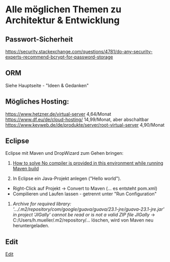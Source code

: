 # Alle möglichen Themen zu Architektur & Entwicklung

## Passwort-Sicherheit

https://security.stackexchange.com/questions/4781/do-any-security-experts-recommend-bcrypt-for-password-storage

## ORM

Siehe Hauptseite - "Ideen & Gedanken"

## Mögliches Hosting:

https://www.hetzner.de/virtual-server    4,64/Monat
https://www.df.eu/de/cloud-hosting/     14,99/Monat, aber abschaltbar
https://www.keyweb.de/de/produkte/server/root-virtual-server       4,90/Monat

## Eclipse 

Eclipse mit Maven und DropWizard zum Gehen bringen:

1. [How to solve No compiler is provided in this environment while running Maven build](http://learn-automation.com/maven-no-compiler-is-provided-in-this-environment-selenium/)

1. In Eclipse ein Java-Projekt anlegen ("Hello world").
  - Right-Click auf Projekt -> Convert to Maven (... es entsteht pom.xml)
  - Compilieren und Laufen lassen - getrennt unter "Run Configuration"

1. _Archive for required library: '.../.m2/repository/com/google/guava/guava/23.1-jre/guava-23.1-jre.jar' in project 'JIGally' cannot be read or is not a valid ZIP file	JIGally_ -> C:/Users/h.mueller/.m2/repository/... löschen, wird von Maven neu heruntergeladen.

## Edit

[Edit](https://github.com/hmmueller/jigally/edit/master/ArchitekturUndEntwicklung.md)
